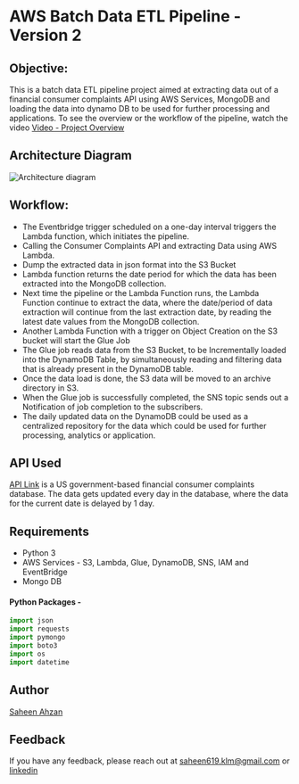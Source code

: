 # AWS Batch Data ETL Pipeline - Version 2

## Objective:   
This is a batch data ETL pipeline project aimed at extracting data out of a financial consumer complaints API using AWS Services, MongoDB and loading the data into dynamo DB to be used for further processing and applications. To see the overview or the workflow of the pipeline, watch the video [Video - Project Overview](Project%20Overview%20-%20AWS%20Batch%20Data%20ETL%20Pipeline.mp4)

## Architecture Diagram
![Architecture diagram](https://github.com/saheen619/AWS-Batch-Data-ETL-Pipeline-V2/blob/main/architecture-diagram.jpg?raw=true)

## Workflow:

* The Eventbridge trigger scheduled on a one-day interval triggers the Lambda function, which initiates the pipeline.
* Calling the Consumer Complaints API and extracting Data using AWS Lambda.
* Dump the extracted data in json format into the S3 Bucket
* Lambda function returns the date period for which the data has been extracted into the MongoDB collection.
* Next time the pipeline or the Lambda Function runs, the Lambda Function continue to extract the data, where the date/period of data extraction will continue from the last extraction date, by reading the latest date values from the MongoDB collection.
* Another Lambda Function with a trigger on Object Creation on the S3 bucket will start the Glue Job 
* The Glue job reads data from the S3 Bucket, to be Incrementally loaded into the DynamoDB Table, by simultaneously reading and filtering data that is already present in the DynamoDB table.
* Once the data load is done, the S3 data will be moved to an archive directory in S3.
* When the Glue job is successfully completed, the SNS topic sends out a Notification of job completion to the subscribers.
* The daily updated data on the DynamoDB could be used as a centralized repository for the data which could be used for further processing, analytics or application.

## API Used
[API Link](https://www.consumerfinance.gov/data-research/consumer-complaints/) is a US government-based financial consumer complaints database. The data gets updated every day in the database, where the data for the current date is delayed by 1 day.


## Requirements
* Python 3   
* AWS Services - S3, Lambda, Glue, DynamoDB, SNS, IAM and EventBridge    
* Mongo DB   
#### Python Packages - 
```python
import json
import requests
import pymongo
import boto3
import os
import datetime
```
## Author

[Saheen Ahzan](https://github.com/saheen619)


## Feedback

If you have any feedback, please reach out at saheen619.klm@gmail.com or [linkedin](https://www.linkedin.com/in/saheenahzan/)
